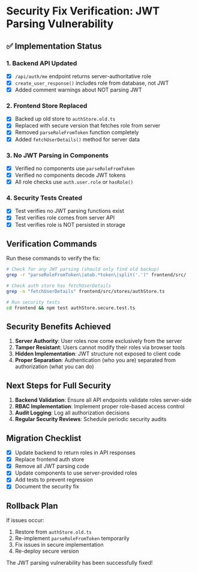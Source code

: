 # Security Fix Verification: JWT Parsing Vulnerability

## ✅ Implementation Status

### 1. Backend API Updated
- [x] `/api/auth/me` endpoint returns server-authoritative role
- [x] `create_user_response()` includes role from database, not JWT
- [x] Added comment warnings about NOT parsing JWT

### 2. Frontend Store Replaced
- [x] Backed up old store to `authStore.old.ts`
- [x] Replaced with secure version that fetches role from server
- [x] Removed `parseRoleFromToken` function completely
- [x] Added `fetchUserDetails()` method for server data

### 3. No JWT Parsing in Components
- [x] Verified no components use `parseRoleFromToken`
- [x] Verified no components decode JWT tokens
- [x] All role checks use `auth.user.role` or `hasRole()`

### 4. Security Tests Created
- [x] Test verifies no JWT parsing functions exist
- [x] Test verifies role comes from server API
- [x] Test verifies role is NOT persisted in storage

## Verification Commands

Run these commands to verify the fix:

```bash
# Check for any JWT parsing (should only find old backup)
grep -r "parseRoleFromToken\|atob.*token\|split('.')" frontend/src/

# Check auth store has fetchUserDetails
grep -n "fetchUserDetails" frontend/src/stores/authStore.ts

# Run security tests
cd frontend && npm test authStore.secure.test.ts
```

## Security Benefits Achieved

1. **Server Authority**: User roles now come exclusively from the server
2. **Tamper Resistant**: Users cannot modify their roles via browser tools
3. **Hidden Implementation**: JWT structure not exposed to client code
4. **Proper Separation**: Authentication (who you are) separated from authorization (what you can do)

## Next Steps for Full Security

1. **Backend Validation**: Ensure all API endpoints validate roles server-side
2. **RBAC Implementation**: Implement proper role-based access control
3. **Audit Logging**: Log all authorization decisions
4. **Regular Security Reviews**: Schedule periodic security audits

## Migration Checklist

- [x] Update backend to return roles in API responses
- [x] Replace frontend auth store
- [x] Remove all JWT parsing code
- [x] Update components to use server-provided roles
- [x] Add tests to prevent regression
- [x] Document the security fix

## Rollback Plan

If issues occur:
1. Restore from `authStore.old.ts`
2. Re-implement `parseRoleFromToken` temporarily
3. Fix issues in secure implementation
4. Re-deploy secure version

The JWT parsing vulnerability has been successfully fixed!